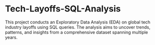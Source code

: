# Tech-Layoffs-SQL-Analysis
This project conducts an Exploratory Data Analysis (EDA) on global tech industry layoffs using SQL queries. The analysis aims to uncover trends, patterns, and insights from a comprehensive dataset spanning multiple years.
